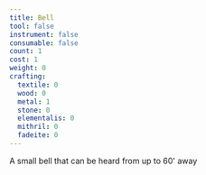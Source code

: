 ```yaml
---
title: Bell
tool: false
instrument: false
consumable: false
count: 1
cost: 1
weight: 0
crafting:
  textile: 0
  wood: 0
  metal: 1
  stone: 0
  elementalis: 0
  mithril: 0
  fadeite: 0
---
```


A small bell that can be heard from up to 60' away
